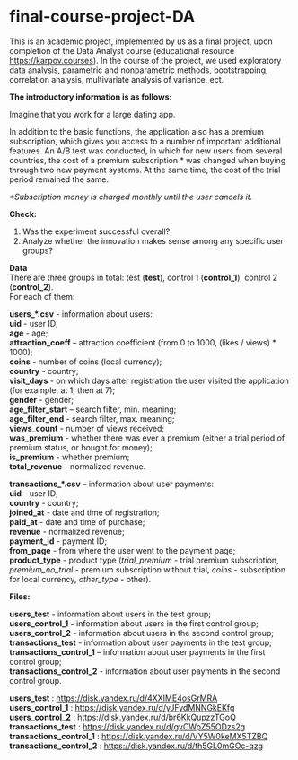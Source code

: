 # final-course-project-DA

This is an academic project, implemented by us as a final project, upon completion of the Data Analyst course (educational resource https://karpov.courses).
In the course of the project, we used exploratory data analysis, parametric and nonparametric methods, bootstrapping, correlation analysis, multivariate  analysis of variance, ect.

**The introductory information is as follows:**

Imagine that you work for a large dating app.

In addition to the basic functions, the application also has a premium subscription, which gives you access to a number of important additional features. An A/B test was conducted, in which for new users from several countries, the cost of a premium subscription * was changed when buying through two new payment systems. At the same time, the cost of the trial period remained the same.

_*Subscription money is charged monthly until the user cancels it._

**Check:**
  1) Was the experiment successful overall?
  2) Analyze whether the innovation makes sense among any specific user groups?

**Data**\
There are three groups in total: test (**test**), control 1 (**control_1**), control 2 (**control_2**).\
For each of them:

**users_*.csv** - information about users:\
        **uid** - user ID;\
        **age** - age;\
        **attraction_coeff** – attraction coefficient (from 0 to 1000, (likes / views) * 1000);\
        **coins** - number of coins (local currency);\
        **country** - country;\
        **visit_days** - on which days after registration the user visited the application (for example, at 1, then at 7);\
        **gender** - gender;\
        **age_filter_start** – search filter, min. meaning;\
        **age_filter_end** - search filter, max. meaning;\
        **views_count** - number of views received;\
        **was_premium** - whether there was ever a premium (either a trial period of premium status, or bought for money);\
        **is_premium** - whether premium;\
        **total_revenue** - normalized revenue.
 
**transactions_*.csv** – information about user payments:\
        **uid** - user ID;\
        **country** - country;\
        **joined_at** - date and time of registration;\
        **paid_at** - date and time of purchase;\
        **revenue** - normalized revenue;\
        **payment_id** - payment ID;\
        **from_page** - from where the user went to the payment page;\
        **product_type** - product type (_trial_premium_ - trial premium subscription, _premium_no_trial_ - premium subscription without trial, _coins_ - subscription for local currency, _other_type_ - other).
 
**Files:**

**users_test** - information about users in the test group;\
**users_control_1** - information about users in the first control group;\
**users_control_2** - information about users in the second control group;\
**transactions_test** - information about user payments in the test group;\
**transactions_control_1** – information about user payments in the first control group;\
**transactions_control_2** - information about user payments in the second control group.

**users_test** : https://disk.yandex.ru/d/4XXIME4osGrMRA  \
**users_control_1** : https://disk.yandex.ru/d/yJFydMNNGkEKfg  \
**users_control_2** : https://disk.yandex.ru/d/br6KkQupzzTGoQ  \
**transactions_test** : https://disk.yandex.ru/d/gvCWpZ55ODzs2g  \
**transactions_control_1** : https://disk.yandex.ru/d/VY5W0keMX5TZBQ  \
**transactions_control_2** : https://disk.yandex.ru/d/th5GL0mGOc-qzg 
